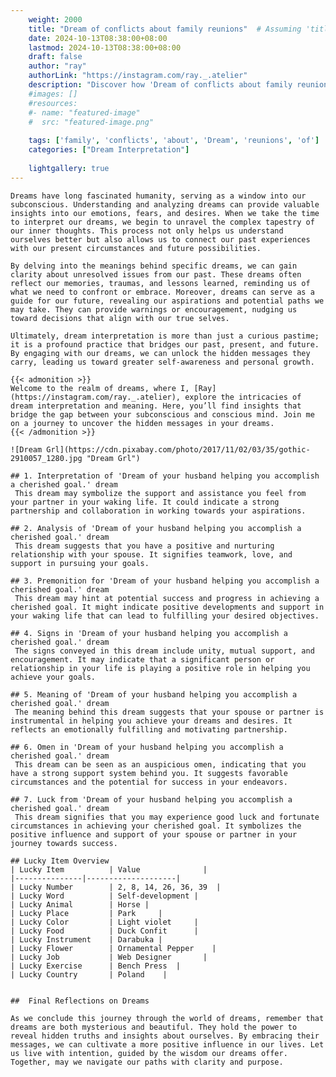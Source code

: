 ```yaml
---
    weight: 2000
    title: "Dream of conflicts about family reunions"  # Assuming 'title' column exists
    date: 2024-10-13T08:38:00+08:00
    lastmod: 2024-10-13T08:38:00+08:00
    draft: false
    author: "ray"
    authorLink: "https://instagram.com/ray._.atelier"
    description: "Discover how 'Dream of conflicts about family reunions' can interpret your future and uncover its significant meanings in your life."
    #images: []
    #resources:
    #- name: "featured-image"
    #  src: "featured-image.png"
    
    tags: ['family', 'conflicts', 'about', 'Dream', 'reunions', 'of']
    categories: ["Dream Interpretation"]
    
    lightgallery: true
---
```

    
    Dreams have long fascinated humanity, serving as a window into our subconscious. Understanding and analyzing dreams can provide valuable insights into our emotions, fears, and desires. When we take the time to interpret our dreams, we begin to unravel the complex tapestry of our inner thoughts. This process not only helps us understand ourselves better but also allows us to connect our past experiences with our present circumstances and future possibilities.
    
    By delving into the meanings behind specific dreams, we can gain clarity about unresolved issues from our past. These dreams often reflect our memories, traumas, and lessons learned, reminding us of what we need to confront or embrace. Moreover, dreams can serve as a guide for our future, revealing our aspirations and potential paths we may take. They can provide warnings or encouragement, nudging us toward decisions that align with our true selves.
    
    Ultimately, dream interpretation is more than just a curious pastime; it is a profound practice that bridges our past, present, and future. By engaging with our dreams, we can unlock the hidden messages they carry, leading us toward greater self-awareness and personal growth.
    
    {{< admonition >}}
    Welcome to the realm of dreams, where I, [Ray](https://instagram.com/ray._.atelier), explore the intricacies of dream interpretation and meaning. Here, you’ll find insights that bridge the gap between your subconscious and conscious mind. Join me on a journey to uncover the hidden messages in your dreams.
    {{< /admonition >}}
    
    ![Dream Grl](https://cdn.pixabay.com/photo/2017/11/02/03/35/gothic-2910057_1280.jpg "Dream Grl")
    
    ## 1. Interpretation of 'Dream of your husband helping you accomplish a cherished goal.' dream
     This dream may symbolize the support and assistance you feel from your partner in your waking life. It could indicate a strong partnership and collaboration in working towards your aspirations.
    
    ## 2. Analysis of 'Dream of your husband helping you accomplish a cherished goal.' dream
     This dream suggests that you have a positive and nurturing relationship with your spouse. It signifies teamwork, love, and support in pursuing your goals.
    
    ## 3. Premonition for 'Dream of your husband helping you accomplish a cherished goal.' dream
     This dream may hint at potential success and progress in achieving a cherished goal. It might indicate positive developments and support in your waking life that can lead to fulfilling your desired objectives.
    
    ## 4. Signs in 'Dream of your husband helping you accomplish a cherished goal.' dream
     The signs conveyed in this dream include unity, mutual support, and encouragement. It may indicate that a significant person or relationship in your life is playing a positive role in helping you achieve your goals.
    
    ## 5. Meaning of 'Dream of your husband helping you accomplish a cherished goal.' dream
     The meaning behind this dream suggests that your spouse or partner is instrumental in helping you achieve your dreams and desires. It reflects an emotionally fulfilling and motivating partnership.
    
    ## 6. Omen in 'Dream of your husband helping you accomplish a cherished goal.' dream
     This dream can be seen as an auspicious omen, indicating that you have a strong support system behind you. It suggests favorable circumstances and the potential for success in your endeavors.
    
    ## 7. Luck from 'Dream of your husband helping you accomplish a cherished goal.' dream
     This dream signifies that you may experience good luck and fortunate circumstances in achieving your cherished goal. It symbolizes the positive influence and support of your spouse or partner in your journey towards success.
    
    ## Lucky Item Overview
    | Lucky Item          | Value              |
    |---------------|--------------------|
    | Lucky Number        | 2, 8, 14, 26, 36, 39  |
    | Lucky Word          | Self-development |
    | Lucky Animal        | Horse |
    | Lucky Place         | Park     |
    | Lucky Color         | Light violet     |
    | Lucky Food          | Duck Confit      |
    | Lucky Instrument    | Darabuka |
    | Lucky Flower        | Ornamental Pepper    |
    | Lucky Job           | Web Designer       |
    | Lucky Exercise      | Bench Press  |
    | Lucky Country       | Poland    |
    
    
    ##  Final Reflections on Dreams
    
    As we conclude this journey through the world of dreams, remember that dreams are both mysterious and beautiful. They hold the power to reveal hidden truths and insights about ourselves. By embracing their messages, we can cultivate a more positive influence in our lives. Let us live with intention, guided by the wisdom our dreams offer. Together, may we navigate our paths with clarity and purpose.
    